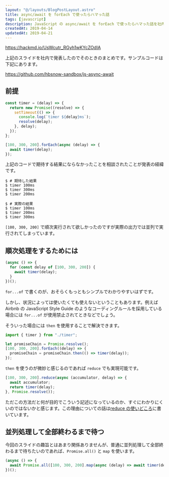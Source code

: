 ```yaml
---
layout: "@/layouts/BlogPostLayout.astro"
title: async/await を forEach で使ったらハマった話
tags: [javascript]
description: JavaScript の async/await を forEach で使ったらハマった話を社内で発表したので、発表内容に関する資料。
createdAt: 2019-04-14
updatedAt: 2019-04-21
---
```


https://hackmd.io/UsWcutr_RGyh1wKYcZOdIA

上記のスライドを社内で発表したのでそのときのまとめです。サンプルコードは下記にあります。

https://github.com/hbsnow-sandbox/js-async-await

## 前提

```js
const timer = (delay) => {
  return new Promise((resolve) => {
    setTimeout(() => {
      console.log(`timer ${delay}ms`);
      resolve(delay);
    }, delay);
  });
};

[100, 300, 200].forEach(async (delay) => {
  await timer(delay);
});
```

上記のコードで期待する結果にならなかったことを相談されたことが発表の経緯です。

```
$ # 期待した結果
$ timer 100ms
$ timer 300ms
$ timer 200ms
```

```
$ # 実際の結果
$ timer 100ms
$ timer 200ms
$ timer 300ms
```

`[100, 300, 200]` で順次実行されて欲しかったのですが実際の出力では並列で実行されてしまっています。

## 順次処理をするためには

```js
(async () => {
  for (const delay of [100, 300, 200]) {
    await timer(delay);
  }
})();
```

`for...of` で書くのが、おそらくもっともシンプルでわかりやすいはずです。

しかし、状況によっては使いたくても使えないということもあります。例えば Airbnb の JavaScript Style Guide のようなコーディングルールを採用している場合には `for...of` が使用禁止されてときなどでしょう。

そういった場合には `then` を使用することで解決できます。

```js
import { timer } from "./timer";

let promiseChain = Promise.resolve();
[100, 300, 200].forEach((delay) => {
  promiseChain = promiseChain.then(() => timer(delay));
});
```

`then` を使うのが微妙と感じるのであれば `reduce` でも実現可能です。

```js
[100, 300, 200].reduce(async (accumulator, delay) => {
  await accumulator;
  return timer(delay);
}, Promise.resolve());
```

ただこの方法だと何が目的でこういう記述になっているのか、すぐにわかりにくいのではないかと感じます。この理由についての話は[reduce の使いどころ](/blog/js-async-await-higher-order-function/)に書いています。

## 並列処理して全部終わるまで待つ

今回のスライドの趣旨とはあまり関係ありませんが、普通に並列処理して全部終わるまで待ちたいのであれば、`Promise.all()` と `map` を使います。

```js
(async () => {
  await Promise.all([100, 300, 200].map(async (delay) => await timer(delay)));
})();
```
